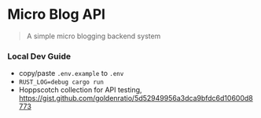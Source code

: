 # Micro Blog API

> A simple micro blogging backend system

### Local Dev Guide

- copy/paste `.env.example` to `.env`
- `RUST_LOG=debug cargo run`
- Hoppscotch collection for API testing, https://gist.github.com/goldenratio/5d52949956a3dca9bfdc6d10600d8773
